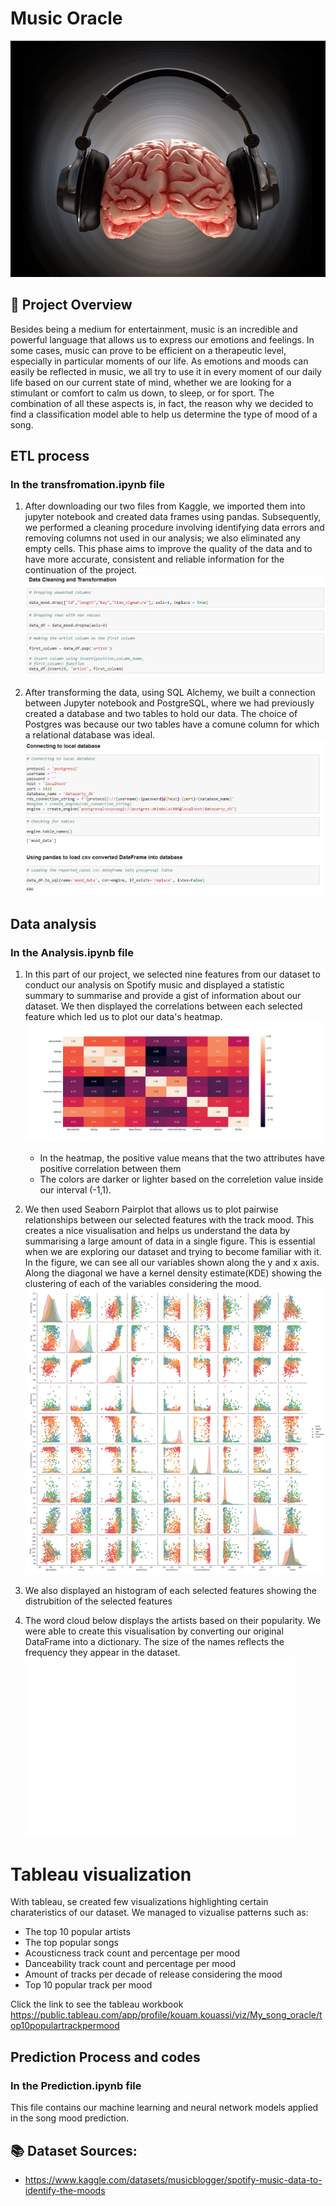 # Music Oracle
![](image/467733455_orig.jpg)

## 📝 Project Overview
Besides being a medium for entertainment, music is an incredible and powerful language that allows us to express our emotions and feelings. In some cases, music can prove to be efficient on a therapeutic level, especially in particular moments of our life. As emotions and moods can easily be reflected in music, we all try to use it in every moment of our daily life based on our current state of mind, whether we are looking for a stimulant or comfort to calm us down, to sleep, or for sport. The combination of all these aspects is, in fact, the reason why we decided to find a classification model able to help us determine the type of mood of a song. 

## ETL process
### In the transfromation.ipynb file
1. After downloading our two files from Kaggle, we imported them into jupyter notebook and created data frames using pandas.
Subsequently, we performed a cleaning procedure involving identifying data errors and removing columns not used in our analysis; we also eliminated any empty cells. This phase aims to improve the quality of the data and to have more accurate, consistent and reliable information for the continuation of the project.
![](/image/transformation.png)

2. After transforming the data, using SQL Alchemy, we built a connection between Jupyter notebook and PostgreSQL, where we had previously created a database and two tables to hold our data.
The choice of Postgres was because our two tables have a comune column for which a relational database was ideal.
![](image/dbconn.png)

## Data analysis
### In the Analysis.ipynb file

1. In this part of our project, we selected nine features from our dataset to conduct our analysis on Spotify music and displayed a statistic summary to summarise and provide a gist of information about our dataset. 
We then displayed the correlations between each selected feature which led us to plot our data's heatmap.
![](image/heatmap.png)

      * In the heatmap, the positive value means that the two attributes have positive correlation between them
      * The colors are darker or lighter based on the correletion value inside our interval (-1,1). 
2. We then used Seaborn Pairplot that allows us to plot pairwise relationships between our selected features with the track mood. This creates a nice visualisation and helps us understand the data by summarising a large amount of data in a single figure. This is essential when we are exploring our dataset and trying to become familiar with it. In the figure, we can see all our variables shown along the y and x axis. Along the diagonal we have a kernel density estimate(KDE) showing the clustering of each of the variables considering the mood.  
![](image/pairplot.png)

3. We also displayed an histogram of each selected features showing the distrubition of the selected features
4. The word cloud below displays the artists based on their popularity. We were able to create this visualisation by converting our original <br>
DataFrame into a dictionary. The size of the names reflects the frequency they appear in the dataset.
![](image/wordcloud.png)



# Tableau visualization
With tableau, se created few visualizations highlighting certain charateristics of our dataset. We managed to vizualise patterns such as:
* The top 10 popular artists
* The top popular songs
* Acousticness track count and percentage per mood
* Danceability track count and percentage per mood
* Amount of tracks per decade of release considering the mood
* Top 10 popular track per mood

Click the link to see the tableau workbook 
https://public.tableau.com/app/profile/kouam.kouassi/viz/My_song_oracle/top10populartrackpermood


## Prediction Process and codes
### In the Prediction.ipynb file
This file contains our machine learning and neural network models applied in the song mood prediction.


## 📚 Dataset Sources:


* https://www.kaggle.com/datasets/musicblogger/spotify-music-data-to-identify-the-moods



